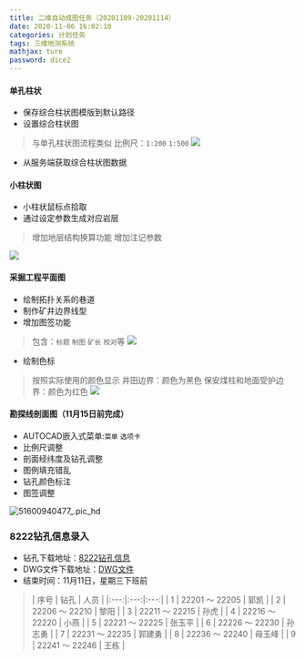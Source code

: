 ```yaml
---
title: 二维自动成图任务（20201109-20201114）
date: 2020-11-06 16:02:10
categories: 计划任务
tags: 三维地测系统
mathjax: ture
password: dice2
---
```


#### 单孔柱状

* 保存综合柱状图模版到默认路径
* 设置综合柱状图
> 与单孔柱状图流程类似
> 比例尺：`1:200` `1:500` 
![](16046564263197.jpg)

* 从服务端获取综合柱状图数据


#### 小柱状图

* 小柱状鼠标点拾取
* 通过设定参数生成对应岩层
> 增加地层结构换算功能
> 增加注记参数

![](15955856599713.jpg)


#### 采掘工程平面图

* 绘制拓扑关系的巷道
* 制作矿井边界线型
* 增加图签功能
> 包含：`标题` `制图` `矿长` `校对`等
![](16046559293977.jpg)

* 绘制色标
> 按照实际使用的颜色显示
> 井田边界：颜色为黑色
> 保安煤柱和地面受护边界：颜色为红色
![](16046560908865.jpg)



#### 勘探线剖面图（11月15日前完成）

* AUTOCAD嵌入式菜单:`菜单` `选项卡`
*  比例尺调整
*  剖面经纬度及钻孔调整
*  图例填充错乱
*  钻孔颜色标注
*  图签调整

![51600940477_.pic_hd](51600940477_.pic_hd.jpg)

### 8222钻孔信息录入

* 钻孔下载地址：[8222钻孔信息](http://192.168.1.34:8091/8222/8222.zip)
* DWG文件下载地址：[DWG文件](http://192.168.1.34:8091/8222/DWG.zip)
* 结束时间：11月11日，星期三下班前

> |   序号  |  钻孔   | 人员   |
|:---:|:---:|:---:|
| 1 | 22201 ～ 22205  |  郭凯  |
| 2 | 22206 ～ 22210  |  黎阳  |
| 3 | 22211 ～ 22215  |  孙虎  |
| 4 | 22216 ～ 22220  |  小燕  |
| 5 | 22221 ～ 22225  |   张玉平   |
| 6 | 22226 ～ 22230  |   孙志勇  |
| 7 | 22231 ～ 22235  |   郭建勇  |
| 8 | 22236 ～ 22240  |   母玉峰  |
| 9 | 22241 ～ 22246  |   王栋  |

